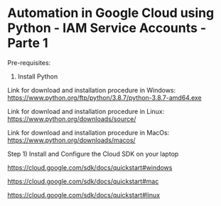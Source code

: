 # Automation in Google Cloud using  Python - IAM Service Accounts - Parte 1

Pre-requisites:
1) Install Python

Link for download and installation procedure in Windows:
https://www.python.org/ftp/python/3.8.7/python-3.8.7-amd64.exe

Link for download and installation procedure in Linux:
https://www.python.org/downloads/source/

Link for download and installation procedure in MacOs:
https://www.python.org/downloads/macos/

Step 1) Install and Configure the Cloud SDK on your laptop

https://cloud.google.com/sdk/docs/quickstart#windows

https://cloud.google.com/sdk/docs/quickstart#mac

https://cloud.google.com/sdk/docs/quickstart#linux